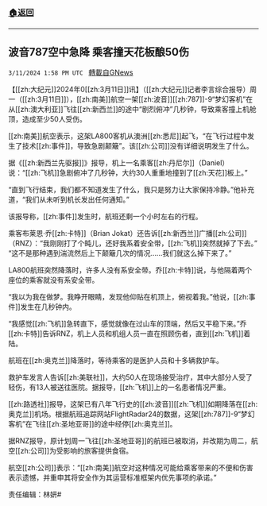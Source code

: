 ###  [:house:返回](README.md)
---


## 波音787空中急降 乘客撞天花板酿50伤
`3/11/2024 1:58 PM UTC ` [轉載自GNews](https://gnews.org/articles/2384753)

【[[zh:大纪元]]2024年0[[zh:3月11日]]讯】（[[zh:大纪元]]记者李言综合报导）周一（[[zh:3月11日]]），[[zh:南美]]航空一架[[zh:波音]][[zh:787]]-9“梦幻客机”在从[[zh:澳大利亚]]飞往[[zh:新西兰]]的途中“剧烈俯冲”几秒钟，导致乘客撞上机舱顶，造成至少50人受伤。

[[zh:南美]]航空表示，这架LA800客机从澳洲[[zh:悉尼]]起飞，“在飞行过程中发生了技术[[zh:事件]]，导致急剧颠簸”。该[[zh:公司]]没有详细说明发生了什么。

据《[[zh:新西兰先驱报]]》报导，机上一名乘客[[zh:丹尼尔]]（Daniel）说：“[[zh:飞机]]急剧俯冲了几秒钟，大约30人重重地撞到了[[zh:天花]]板上。”

“直到飞行结束，我们都不知道发生了什么，我只是努力让大家保持冷静。”他补充道，“我们从未听到机长发出任何通知。”

该报导称，[[zh:事件]]发生时，航班还剩一个小时左右的行程。

乘客布莱恩‧乔[[zh:卡特]]（Brian Jokat）还告诉[[zh:新西兰]]广播[[zh:公司]]（RNZ）：“我刚刚打了个盹儿，还好我系着安全带，[[zh:飞机]]突然就掉了下去。” “这不是那种遇到湍流然后上下颠簸几次的情况……我们就这么掉下来了。”

LA800航班突然降落时，许多人没有系安全带。乔[[zh:卡特]]说，与他隔着两个座位的乘客就没有系安全带。

“我以为我在做梦。我睁开眼睛，发现他仰贴在机顶上，俯视着我。”他说，[[zh:事件]]发生在几秒钟内。

“我感觉[[zh:飞机]]急转直下，感觉就像在过山车的顶端，然后又平稳下来。”乔[[zh:卡特]]告诉RNZ，机上人员和机组人员一直在照顾伤者，直到[[zh:飞机]]着陆。

航班在[[zh:奥克兰]]降落时，等待乘客的是医护人员和十多辆救护车。

救护车发言人告诉[[zh:美联社]]，大约50人在现场接受治疗，其中大部分人受了轻伤，有13人被送往医院。据报导，[[zh:飞机]]上的一名患者情况严重。

[[zh:路透社]]报导，这架已有八年飞行史的[[zh:波音]][[zh:飞机]]如期降落在[[zh:奥克兰]]机场。根据航班追踪网站FlightRadar24的数据，这架[[zh:787]]-9“梦幻客机”在飞往[[zh:圣地亚哥]]的途中经停[[zh:奥克兰]]。

据RNZ报导，原计划周一飞往[[zh:圣地亚哥]]的航班已被取消，并改期为周二，航空[[zh:公司]]为受影响的旅客提供食宿。

航空[[zh:公司]]表示：“[[zh:南美]]航空对这种情况可能给乘客带来的不便和伤害表示遗憾，并重申其将安全作为其运营标准框架内优先事项的承诺。”

责任编辑：林妍#
